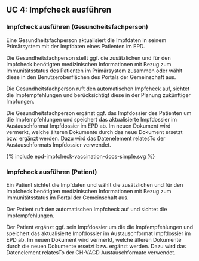 ## UC 4: Impfcheck ausführen

### Impfcheck ausführen (Gesundheitsfachperson)
Eine Gesundheitsfachperson aktualisiert die Impfdaten in seinem Primärsystem mit der Impfdaten eines Patienten im EPD.

Die Gesundheitsfachperson stellt ggf. die zusätzlichen und für den Impfcheck benötigten medizinischen Informationen mit Bezug zum Immunitätsstatus des Patienten im Primärsystem zusammen oder wählt diese in den Benutzeroberflächen des Portals der Gemeinschaft aus.

Die Gesundheitsfachperson ruft den automatischen Impfcheck auf, sichtet die Impfempfehlungen und berücksichtigt diese in der Planung zukünftiger Impfungen.

Die Gesundheitsfachperson ergänzt ggf. das Impfdossier des Patienten um die Impfempfehlungen und speichert das aktualisierte Impfdossier im Austauschformat Impfdossier im EPD ab. Im neuen Dokument wird vermerkt, welche älteren Dokumente durch das neue Dokument ersetzt bzw. ergänzt werden. Dazu wird das Datenelement relatesTo der Austauschformats Impfdossier verwendet.

<div>{% include epd-impfcheck-vaccination-docs-simple.svg %}</div>


### Impfcheck ausführen (Patient)
Ein Patient sichtet die Impfdaten und wählt die zusätzlichen und für den Impfcheck benötigten medizinischen Informationen mit Bezug zum Immunitätsstatus im Portal der Gemeinschaft aus.

Der Patient ruft den automatischen Impfcheck auf und sichtet die Impfempfehlungen. 

Der Patient ergänzt ggf. sein Impfdossier um die die Impfempfehlungen und speichert das aktualisierte Impfdossier im Austauschformat Impfdossier im EPD ab. Im neuen Dokument wird vermerkt, welche älteren Dokumente durch die neuen Dokumente ersetzt bzw. ergänzt werden. Dazu wird das Datenelement relatesTo der CH-VACD Austauschformate verwendet.



